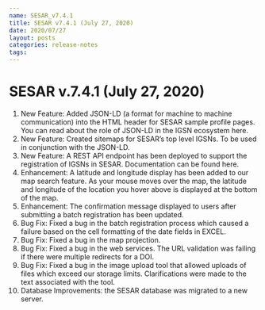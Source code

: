 ```yaml
---
name: SESAR_v7.4.1
title: SESAR v7.4.1 (July 27, 2020)
date: 2020/07/27
layout: posts
categories: release-notes
tags: 
---
```


# SESAR v.7.4.1 (July 27, 2020)
1. New Feature: Added JSON-LD (a format for machine to machine communication) into the HTML header for SESAR sample profile pages. You can read about the role of JSON-LD in the IGSN ecosystem here.
2. New Feature: Created sitemaps for SESAR’s top level IGSNs. To be used in conjunction with the JSON-LD.
3. New Feature: A REST API endpoint has been deployed to support the registration of IGSNs in SESAR. Documentation can be found here.
4. Enhancement: A latitude and longitude display has been added to our map search feature. As your mouse moves over the map, the latitude and longitude of the location you hover above is displayed at the bottom of the map.
5. Enhancement: The confirmation message displayed to users after submitting a batch registration has been updated.
6. Bug Fix: Fixed a bug in the batch registration process which caused a failure based on the cell formatting of the date fields in EXCEL.
7. Bug Fix: Fixed a bug in the map projection.
8. Bug Fix: Fixed a bug in the web services. The URL validation was failing if there were multiple redirects for a DOI.
9. Bug Fix: Fixed a bug in the image upload tool that allowed uploads of files which exceed our storage limits. Clarifications were made to the text associated with the tool.
10. Database Improvements: the SESAR database was migrated to a new server.
